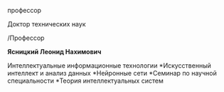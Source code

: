 профессор

Доктор технических наук

/Профессор

**Ясницкий Леонид Нахимович**

Интеллектуальные информационные технологии
	*Искусственный интеллект и анализ данных
	*Нейронные сети
	*Семинар по научной специальности
	*Теория интеллектуальных систем